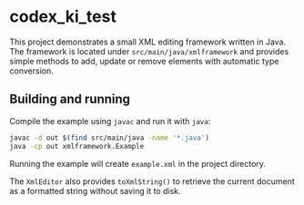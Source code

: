 # codex_ki_test

This project demonstrates a small XML editing framework written in Java. The
framework is located under `src/main/java/xmlframework` and provides simple
methods to add, update or remove elements with automatic type conversion.

## Building and running

Compile the example using `javac` and run it with `java`:

```bash
javac -d out $(find src/main/java -name '*.java')
java -cp out xmlframework.Example
```

Running the example will create `example.xml` in the project directory.

The `XmlEditor` also provides `toXmlString()` to retrieve the current
document as a formatted string without saving it to disk.
